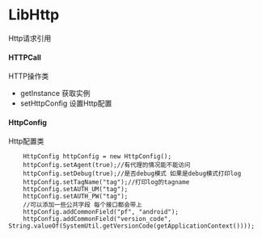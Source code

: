 # LibHttp
 Http请求引用

#### HTTPCall
HTTP操作类

* getInstance 获取实例
* setHttpConfig 设置Http配置

#### HttpConfig
Http配置类
```
    HttpConfig httpConfig = new HttpConfig();
    httpConfig.setAgent(true);//有代理的情况能不能访问
    httpConfig.setDebug(true);//是否debug模式 如果是debug模式打印log
    httpConfig.setTagName("tag");//打印log的tagname
    httpConfig.setAUTH_UM("tag");
    httpConfig.setAUTH_PW("tag");
    //可以添加一些公共字段 每个接口都会带上
    httpConfig.addCommonField("pf", "android");
    httpConfig.addCommonField("version_code", String.valueOf(SystemUtil.getVersionCode(getApplicationContext())));
```
